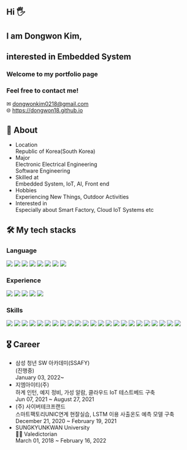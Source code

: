 ## Hi 🖐
## I am Dongwon Kim,
## interested in Embedded System

### Welcome to my portfolio page
### Feel free to contact me!
✉ dongwonkim0218@gmail.com  
🌐 https://dongwon18.github.io

## 🦏 About
- Location  
   Republic of Korea(South Korea)
- Major  
  Electronic Electrical Engineering  
  Software Engineering
- Skilled at  
  Embedded System, IoT, AI, Front end
- Hobbies  
  Experiencing New Things, Outdoor Activities
- Interested in  
  Especially about Smart Factory, Cloud IoT Systems etc
  
## 🛠 My tech stacks
### Language
<div>
 <img src="https://img.shields.io/badge/C-100%25-yellow?style=for-the-badge&logo=C">
 <img src="https://img.shields.io/badge/C++-100%25-yellowgreen?style=for-the-badge&logo=c%2b%2b">
 <img src="https://img.shields.io/badge/Python-100%25-blue?style=for-the-badge&logo=python">
 <img src="hhttps://img.shields.io/badge/javascript-90%25-yellowgreen?style=for-the-badge&logo=javascript">
 <img src="https://img.shields.io/badge/Verilog-80%25-violet?style=for-the-badge&logo=Verilog">
 <img src="https://img.shields.io/badge/VHDL-80%25-blueviolet?style=for-the-badge&logo=VHDL">
 <img src="https://img.shields.io/badge/Assenbly-70%25-9cf?style=for-the-badge&logo=Assembly">
 <img src="https://img.shields.io/badge/SQL-70%25-ff8e7f?style=for-the-badge&logo=MySQL">
</div>

### Experience
<div>
 <img src="https://img.shields.io/badge/IoT-80%25-f5f5dc?style=for-the-badge&logo=IoT">
 <img src="https://img.shields.io/badge/Embedded_System-90%25-800000?style=for-the-badge">
 <img src="https://img.shields.io/badge/Deep_Learning-80%25-ffcb6b?style=for-the-badge&logo=AI">
 <img src="https://img.shields.io/badge/Frontend-90%25-ffff00?style=for-the-badge">
 <img src="https://img.shields.io/badge/Backend-60%25-99ff66?style=for-the-badge">  
</div> 

### Skills  
<div>
 <img src="https://img.shields.io/badge/-GitHub%20-darkgreen">
 <img src="https://img.shields.io/badge/-Raspberry_Pi%20-darkgreen">
 <img src="https://img.shields.io/badge/-Nucleo%20-darkgreen">
 <img src="https://img.shields.io/badge/-Arduino%20-darkgreen">
 <img src="https://img.shields.io/badge/-AWS_IoT_Core%20-darkgreen">
 <img src="https://img.shields.io/badge/-8051_Microcontroller%20-darkgreen"> 
 <img src="https://img.shields.io/badge/-FPGA%20-darkgreen">
 <img src="https://img.shields.io/badge/-Linux_Kernel%20-darkgreen">
 <img src="https://img.shields.io/badge/-Fundamental_circuit%20-darkgreen">
 <img src="https://img.shields.io/badge/-PyTorch%20-darkgreen">
 <img src="https://img.shields.io/badge/-Keras%20-darkgreen">
 <img src="https://img.shields.io/badge/-Numpy%20-darkgreen">
 <img src="https://img.shields.io/badge/-OpenCV%20-darkgreen">
 <img src="https://img.shields.io/badge/-HTML%20-darkgreen">
 <img src="https://img.shields.io/badge/-CSS%20-darkgreen">
 <img src="https://img.shields.io/badge/-Bootstrap%20-darkgreen">
 <img src="https://img.shields.io/badge/-Firebase%20-darkgreen">
 <img src="https://img.shields.io/badge/-3D_Printing%20-darkgreen">
 <img src="https://img.shields.io/badge/-PyQt%20-darkgreen">
 <img src="https://img.shields.io/badge/-PySlide%20-darkgreen">
 <img src="https://img.shields.io/badge/-Markdown%20-darkgreen">
 <img src="https://img.shields.io/badge/-Makefile%20-darkgreen">
 <img src="https://img.shields.io/badge/-Vim%20-darkgreen">  
</div>

## 🎖 Career
- 삼성 청년 SW 아카데미(SSAFY)   
 (진행중)  
 January 03, 2022~  
- 지엠아이티(주)  
 하계 인턴, 예지 정비, 가성 알람, 클라우드 IoT 테스트베드 구축  
 Jun 07, 2021 ~ August 27, 2021  
- (주) 사이버테크프랜드  
 스마트팩토리UNIC연계 현잘실습, LSTM 이용 사출온도 예측 모델 구축  
 December 21, 2020 ~ February 19, 2021  
- SUNGKYUNKWAN University  
 👩‍🎓 Valedictorian  
 March 01, 2018 ~ February 16, 2022  
    
